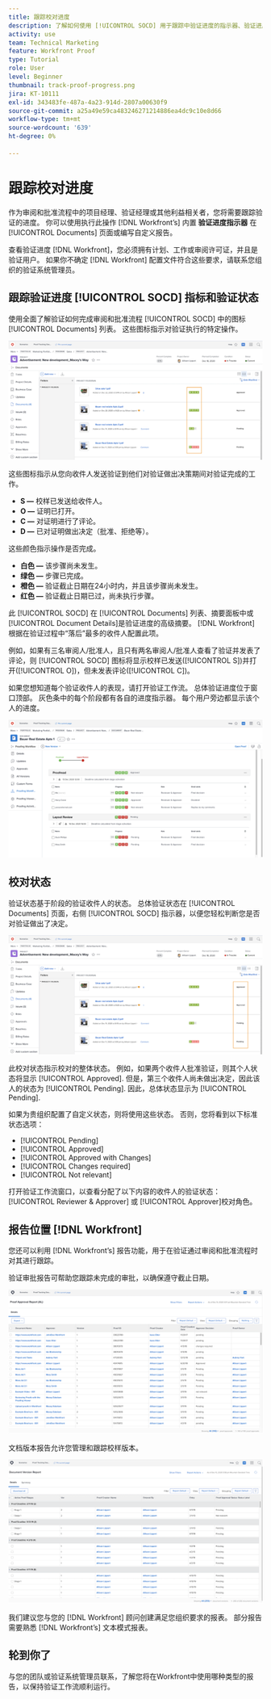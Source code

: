 ```yaml
---
title: 跟踪校对进度
description: 了解如何使用 [!UICONTROL SOCD] 用于跟踪中验证进度的指示器、验证进度和报告 [!DNL  Workfront].
activity: use
team: Technical Marketing
feature: Workfront Proof
type: Tutorial
role: User
level: Beginner
thumbnail: track-proof-progress.png
jira: KT-10111
exl-id: 343483fe-487a-4a23-914d-2807a00630f9
source-git-commit: a25a49e59ca483246271214886ea4dc9c10e8d66
workflow-type: tm+mt
source-wordcount: '639'
ht-degree: 0%

---
```


# 跟踪校对进度

作为审阅和批准流程中的项目经理、验证经理或其他利益相关者，您将需要跟踪验证的进度。 你可以使用执行此操作 [!DNL Workfront’s] 内置 **验证进度指示器** 在 [!UICONTROL Documents] 页面或编写自定义报告。

查看验证进度 [!DNL Workfront]，您必须拥有计划、工作或审阅许可证，并且是验证用户。 如果你不确定 [!DNL Workfront] 配置文件符合这些要求，请联系您组织的验证系统管理员。

## 跟踪验证进度 [!UICONTROL SOCD] 指标和验证状态

使用全面了解验证如何完成审阅和批准流程 [!UICONTROL SOCD] 中的图标 [!UICONTROL Documents] 列表。 这些图标指示对验证执行的特定操作。

![的图像 [!UICONTROL Documents] 列出于 [!DNL  Workfront] 使用的项目 [!UICONTROL SOCD] 高亮显示的图标。](assets/manage-proofs-socd.png)

这些图标指示从您向收件人发送验证到他们对验证做出决策期间对验证完成的工作。

* **S —** 校样已发送给收件人。
* **O —** 证明已打开。
* **C —** 对证明进行了评论。
* **D —** 已对证明做出决定（批准、拒绝等）。

这些颜色指示操作是否完成。

* **白色 —** 该步骤尚未发生。
* **绿色 —** 步骤已完成。
* **橙色 —** 验证截止日期在24小时内，并且该步骤尚未发生。
* **红色 —** 验证截止日期已过，尚未执行步骤。

此 [!UICONTROL SOCD] 在 [!UICONTROL Documents] 列表、摘要面板中或 [!UICONTROL Document Details]是验证进度的高级摘要。 [!DNL Workfront] 根据在验证过程中“落后”最多的收件人配置此项。

例如，如果有三名审阅人/批准人，且只有两名审阅人/批准人查看了验证并发表了评论，则 [!UICONTROL SOCD] 图标将显示校样已发送([!UICONTROL S])并打开([!UICONTROL O])，但未发表评论([!UICONTROL C])。

如果您想知道每个验证收件人的表现，请打开验证工作流。 总体验证进度位于窗口顶部。 灰色条中的每个阶段都有各自的进度指示器。  每个用户旁边都显示该个人的进度。

![的图像 [!UICONTROL Proofing Workflow] 部分。](assets/manage-proofs-socd-in-proofing-workflow-window.png)

## 校对状态

验证状态基于阶段的验证收件人的状态。 总体验证状态在 [!UICONTROL Documents] 页面，右侧 [!UICONTROL SOCD] 指示器，以便您轻松判断您是否对验证做出了决定。

![的图像 [!UICONTROL Documents] 列出于 [!DNL  Workfront] 突出显示整体验证状态的项目。](assets/manage-proofs-overall-status.png)

此校对状态指示校对的整体状态。 例如，如果两个收件人批准验证，则其个人状态将显示 [!UICONTROL Approved]. 但是，第三个收件人尚未做出决定，因此该人的状态为 [!UICONTROL Pending]. 因此，总体状态显示为 [!UICONTROL Pending].

如果为贵组织配置了自定义状态，则将使用这些状态。 否则，您将看到以下标准状态选项：

* [!UICONTROL Pending]
* [!UICONTROL Approved]
* [!UICONTROL Approved with Changes]
* [!UICONTROL Changes required]
* [!UICONTROL Not relevant]

打开验证工作流窗口，以查看分配了以下内容的收件人的验证状态： [!UICONTROL Reviewer & Approver] 或 [!UICONTROL Approver]校对角色。

## 报告位置 [!DNL Workfront]

您还可以利用 [!DNL Workfront’s] 报告功能，用于在验证通过审阅和批准流程时对其进行跟踪。

验证审批报告可帮助您跟踪未完成的审批，以确保遵守截止日期。

![中的验证审批报告图像 [!DNL  Workfront].](assets/proof-approval-report.png)

文档版本报告允许您管理和跟踪校样版本。

![中文档版本报表的图像 [!DNL  Workfront].](assets/document-version-report.png)

我们建议您与您的 [!DNL Workfront] 顾问创建满足您组织要求的报表。 部分报告需要熟悉 [!DNL Workfront’s] 文本模式报表。

## 轮到你了

与您的团队或验证系统管理员联系，了解您将在Workfront中使用哪种类型的报告，以保持验证工作流顺利运行。

<!--
### Learn more
* Learn to create reports in [!DNL Workfront] with the Basic Report Creation course.
* View progress and status of a proof
* View activity on a proof within [!DNL Workfront]
-->
